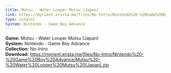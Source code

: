 ```yaml
---
title: Mutsu - Water Looper Mutsu (Japan)
link: https://myrient.erista.me/files/No-Intro/Nintendo%20-%20Game%20Boy%20Advance/Mutsu%20-%20Water%20Looper%20Mutsu%20(Japan).zip
type: single1
System: Nintendo - Game Boy Advance
---
```

<b>Game:</b> Mutsu - Water Looper Mutsu (Japan)<br>
<b>System:</b> Nintendo - Game Boy Advance<br>
<b>Collection:</b> No-Intro<br>
<b>Download:</b> https://myrient.erista.me/files/No-Intro/Nintendo%20-%20Game%20Boy%20Advance/Mutsu%20-%20Water%20Looper%20Mutsu%20(Japan).zip